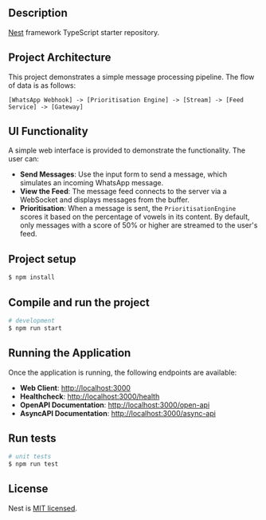 ## Description

[Nest](https://github.com/nestjs/nest) framework TypeScript starter repository.

## Project Architecture

This project demonstrates a simple message processing pipeline. The flow of data is as follows:

```
[WhatsApp Webhook] -> [Prioritisation Engine] -> [Stream] -> [Feed Service] -> [Gateway]
```

## UI Functionality

A simple web interface is provided to demonstrate the functionality. The user can:
- **Send Messages**: Use the input form to send a message, which simulates an incoming WhatsApp message.
- **View the Feed**: The message feed connects to the server via a WebSocket and displays messages from the buffer.
- **Prioritisation**: When a message is sent, the `PrioritisationEngine` scores it based on the percentage of vowels in its content. By default, only messages with a score of 50% or higher are streamed to the user's feed.

## Project setup

```bash
$ npm install
```

## Compile and run the project

```bash
# development
$ npm run start
```

## Running the Application

Once the application is running, the following endpoints are available:

- **Web Client**: [http://localhost:3000](http://localhost:3000)
- **Healthcheck**: [http://localhost:3000/health](http://localhost:3000/health)
- **OpenAPI Documentation**: [http://localhost:3000/open-api](http://localhost:3000/open-api)
- **AsyncAPI Documentation**: [http://localhost:3000/async-api](http://localhost:3000/async-api)

## Run tests

```bash
# unit tests
$ npm run test
```


## License

Nest is [MIT licensed](https://github.com/nestjs/nest/blob/master/LICENSE).

